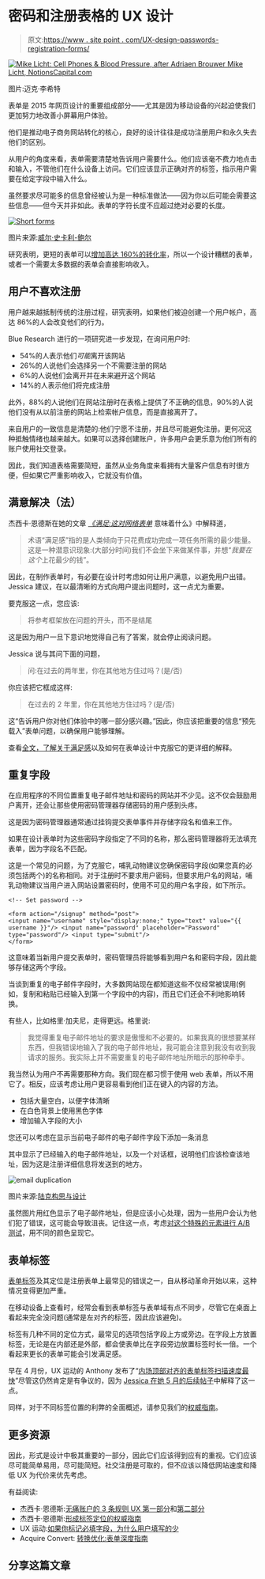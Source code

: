 # 密码和注册表格的 UX 设计

> 原文:[https://www . site point . com/UX-design-passwords-registration-forms/](https://www.sitepoint.com/ux-design-passwords-registration-forms/)

[![Mike Licht: Cell Phones & Blood Pressure, after Adriaen Brouwer Mike Licht, NotionsCapital.com](../Images/4817c78793082a84910cf0307b19d47e.png)](https://www.flickr.com/photos/notionscapital/8749833424/)

图片:迈克·李希特

表单是 2015 年网页设计的重要组成部分——尤其是因为移动设备的兴起迫使我们更加努力地改善小屏幕用户体验。

他们是推动电子商务网站转化的核心，良好的设计往往是成功注册用户和永久失去他们的区别。

从用户的角度来看，表单需要清楚地告诉用户需要什么。他们应该毫不费力地点击和输入，不管他们在什么设备上访问。它们应该显示正确对齐的标签，指示用户需要在给定字段中输入什么。

虽然要求尽可能多的信息曾经被认为是一种标准做法——因为你以后可能会需要这些信息——但今天并非如此。表单的字符长度不应超过绝对必要的长度。

[![Short forms](../Images/f53592a5da5d0870b593b3e1503f4521.png)](https://willscullypower.files.wordpress.com/2011/06/)

图片来源:[威尔·史卡利-鲍尔](https://willscullypower.files.wordpress.com/2011/06/short-forms.png)

研究表明，更短的表单可以[增加高达 160%的转化率](http://blog.market8.net/b2b-web-design-and-inbound-marketing-blog/all-you-need-to-know-about-forms-to-maximize-conversions)，所以一个设计糟糕的表单，或者一个需要太多数据的表单会直接影响收入。

## 用户不喜欢注册

用户越来越抵制传统的注册过程，研究表明，如果他们被迫创建一个用户帐户，高达 86%的人会改变他们的行为。

Blue Research 进行的一项研究进一步发现，在询问用户时:

*   54%的人表示他们*可能*离开该网站
*   26%的人说他们会选择另一个不需要注册的网站
*   6%的人说他们会离开并在未来避开这个网站
*   14%的人表示他们将完成注册

此外，88%的人说他们在网站注册时在表格上提供了不正确的信息，90%的人说他们没有从以前注册的网站上检索帐户信息，而是直接离开了。

来自用户的一致信息是清楚的:他们宁愿不注册，并且尽可能避免注册。更何况这种抵触情绪也越来越大。如果可以选择创建账户，许多用户会更乐意为他们所有的账户使用社交登录。

因此，我们知道表格需要简短，虽然从业务角度来看拥有大量客户信息有时很方便，但如果它严重影响收入，它就没有价值。

## 满意解决（法）

杰西卡·恩德斯在她的文章 *[《满足:这对网络表单](https://www.sitepoint.com/satisficing-mean-web-forms/)* 意味着什么》中解释道，

> 术语“满足感”指的是人类倾向于只花费成功完成一项任务所需的最少能量。这是一种潜意识现象:(大部分时间)我们不会坐下来做某件事，并想“*我要在这个*上花最少的钱”。

因此，在制作表单时，有必要在设计时考虑如何让用户满意，以避免用户出错。Jessica 建议，在以最清晰的方式向用户提出问题时，这一点尤为重要。

要克服这一点，您应该:

> 将参考框架放在问题的开头，而不是结尾

这是因为用户一旦下意识地觉得自己有了答案，就会停止阅读问题。

Jessica 说与其问下面的问题，

> 问:在过去的两年里，你在其他地方住过吗？(是/否)

你应该把它框成这样:

> 在过去的 2 年里，你在其他地方住过吗？(是/否)

这“告诉用户你对他们体验中的哪一部分感兴趣。”因此，你应该把重要的信息“预先载入”表单问题，以确保用户能够理解。

查看[全文，了解关于满足感](https://www.sitepoint.com/satisficing-mean-web-forms/)以及如何在表单设计中克服它的更详细的解释。

## 重复字段

在应用程序的不同位置重复电子邮件地址和密码的网站并不少见。这不仅会鼓励用户离开，还会让那些使用密码管理器存储密码的用户感到头疼。

这是因为密码管理器通常通过挂钩提交表单事件并存储字段名和值来工作。

如果在设计表单时为这些密码字段指定了不同的名称，那么密码管理器将无法填充表单，因为字段名不匹配。

这是一个常见的问题，为了克服它，哺乳动物建议您确保密码字段(如果您真的必须包括两个)的名称相同。对于注册时不要求用户密码，但要求用户名的网站，哺乳动物建议当用户进入网站设置密码时，使用不可见的用户名字段，如下所示。

```
<!-- Set password -->

<form action="/signup" method="post">
<input name="username" style="display:none;" type="text" value="{{ username }}"/> <input name="password" placeholder="Password" type="password"/> <input type="submit"/>
</form>
```

这意味着当新用户提交表单时，密码管理员将能够看到用户名和密码字段，因此能够存储这两个字段。

当谈到重复的电子邮件字段时，大多数网站现在都知道这些不仅经常被误用(例如，复制和粘贴已经输入到第一个字段中的内容)，而且它们还会不利地影响转换。

有些人，比如格里·加夫尼，走得更远。格里说:

> 我觉得重复电子邮件地址的要求是傲慢和不必要的。如果我真的很想要某样东西，但我错误地输入了我的电子邮件地址，我可能会注意到我没有收到我请求的服务。我实际上并不需要重复的电子邮件地址所暗示的那种牵手。

我当然认为用户不再需要那种方向。我们现在都习惯于使用 web 表单，所以不用它了。相反，应该考虑让用户更容易看到他们正在键入的内容的方法。

*   包括大量空白，以便字体清晰
*   在白色背景上使用黑色字体
*   增加输入字段的大小

您还可以考虑在显示当前电子邮件的电子邮件字段下添加一条消息

其中显示了已经输入的电子邮件地址，以及一个对话框，说明他们应该检查该地址，因为这是注册详细信息将发送到的地方。

![email duplication](../Images/ff76e86e800239a6dde8c2edd81f9e70.png)

图片来源:[陆克构思与设计](http://www.lukew.com/ff/entry.asp?941)

虽然图片用红色显示了电子邮件地址，但是应该小心处理，因为一些用户会认为他们犯了错误，这可能会导致沮丧。记住这一点，考虑[对这个特殊的元素进行 A/B 测试](https://www.sitepoint.com/designers-guide-a-b-testing/)，用不同的颜色呈现它。

## 表单标签

[表单标签](https://www.sitepoint.com/definitive-guide-form-label-positioning/)及其定位是注册表单上最常见的错误之一，自从移动革命开始以来，这种情况变得更加严重。

在移动设备上查看时，经常会看到表单标签与表单域有点不同步，尽管它在桌面上看起来完全没问题(通常是左对齐的标签，因此应该避免)。

标签有几种不同的定位方式，最常见的选项包括字段上方或旁边。在字段上方放置标签，无论是在内部还是外部，都会使表单比在字段旁边放置标签时长一倍。一个看起来更长的表单可能会引发满足感。

早在 4 月份，UX 运动的 Anthony 发布了“[内场顶部对齐的表单标签扫描速度最快](http://uxmovement.com/forms/why-infield-top-aligned-form-labels-are-quickest-to-scan/)”尽管这仍然肯定是有争议的，因为 [Jessica 在她 5 月的后续帖子](http://www.formulate.com.au/blog/infield-top-aligned-labels)中解释了这一点。

同样，对于不同标签位置的利弊的全面概述，请参见我们的[权威指南](https://www.sitepoint.com/definitive-guide-form-label-positioning/)。

## 更多资源

因此，形式是设计中极其重要的一部分，因此它们应该得到应有的重视。它们应该尽可能简单易用，尽可能简短。社交注册是可取的，但不应该以降低网站速度和降低 UX 为代价来优先考虑。

有益阅读:

*   杰西卡·恩德斯:[无痛账户的 3 条规则 UX 第一部分](https://www.sitepoint.com/3-rules-painless-account-ux/)和[第二部分](https://www.sitepoint.com/3-rules-painless-account-ux-login-screens/)
*   杰西卡·恩德斯:[形成标签定位的权威指南](https://www.sitepoint.com/definitive-guide-form-label-positioning/)
*   UX 运动:[如果你标记必填字段，为什么用户填写的少](http://uxmovement.com/forms/why-users-fill-out-less-if-you-mark-required-fields/)
*   Acquire Convert: [转换优化:表单深度指南](http://acquireconvert.com/conversion-optimization/)

## 分享这篇文章